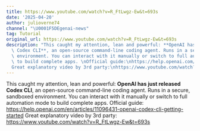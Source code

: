 ```yaml
---
title: https://www.youtube.com/watch?v=R_FtLwgz-Ew&t=693s
date: '2025-04-20'
author: julioverne74
channel: "\U0001F5DEgenai-news"
tag: Tutorial
original_url: https://www.youtube.com/watch?v=R_FtLwgz-Ew&t=693s
description: "This caught my attention, lean and powerful: **OpenAI has just released\
  \ Codex CLI**, an open-source command-line coding agent. Runs in a secure, sandboxed\
  \ environment. You can interact with it manually or switch to full automation mode\
  \ to build complete apps. \nOfficial guide:\nhttps://help.openai.com/en/articles/11096431-openai-codex-cli-getting-started\n\
  Great explanatory video by 3rd party:\nhttps://www.youtube.com/watch?v=R_FtLwgz-Ew&t=693s"
---
```


This caught my attention, lean and powerful: **OpenAI has just released Codex CLI**, an open-source command-line coding agent. Runs in a secure, sandboxed environment. You can interact with it manually or switch to full automation mode to build complete apps. 
Official guide:
https://help.openai.com/en/articles/11096431-openai-codex-cli-getting-started
Great explanatory video by 3rd party:
https://www.youtube.com/watch?v=R_FtLwgz-Ew&t=693s